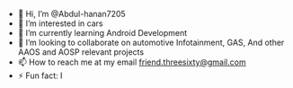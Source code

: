- 👋 Hi, I’m @Abdul-hanan7205
- 👀 I’m interested in cars
- 🌱 I’m currently learning Android Development
- 💞️ I’m looking to collaborate on automotive Infotainment, GAS, And other AAOS and AOSP relevant projects
- 📫 How to reach me at my email friend.threesixty@gmail.com
- ⚡ Fun fact: I

<!---
Abdul-hanan7205/Abdul-hanan7205 is a ✨ special ✨ repository because its `README.md` (this file) appears on your GitHub profile.
You can click the Preview link to take a look at your changes.
--->
